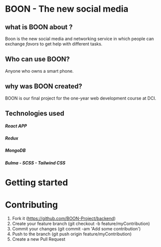 # BOON  -  The new social media 

##  what is BOON about ? 
Boon is the new social media and networking service in which people can exchange *favors* to get help with different tasks. 

## Who can use BOON?
Anyone who owns a smart phone. 

## why was BOON created? 
BOON is our final project for the one-year web development course at DCI. 

## Technologies used
##### React APP
##### Redux
##### MongoDB
##### Bulma - SCSS - Tailwind CSS

# Getting started


# Contributing
1. Fork it (https://github.com/BOON-Project/backend)
2. Create your feature branch (git checkout -b feature/myContribution)
3. Commit your changes (git commit -am 'Add some contribution')
4. Push to the branch (git push origin feature/myContribution)
5. Create a new Pull Request
